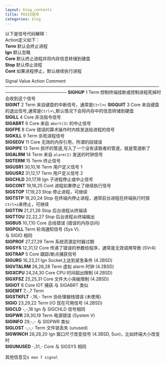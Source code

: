 ```yaml
---
layout: blog_contents
title: POSIX信号
categories: blog
---
```


以下是信号代码解释：  
Action定义如下：  
__Term__  默认会终止进程   
__Ign__   默认忽略   
__Core__  默认终止进程并将内存信息转储到硬盘  
__Stop__  默认停止进程  
__Cont__  如果进程停止，默认继续执行进程  

Signal     Value    Action   Comment
──────────────────────────────────────────────────────────────────────
__SIGHUP__        1      Term     控制终端挂断或控制进程死掉时会收到这个信号  
__SIGINT__        2      Term     来自键盘的中断信号，通常是`Ctrl+c`
__SIGQUIT__       3      Core     来自键盘的退出信号,通常是`Ctrl+\`,默认情况下会将内存中的信息转储到硬盘   
__SIGILL__        4      Core     非法指令信号  
__SIGABRT__       6      Core     来自 `abort(3)` 的中止信号  
__SIGFPE__        8      Core     错误的算术操作时内核发送给进程的信号  
__SIGKILL__       9      Term     杀死进程信号  
__SIGSEGV__      11      Core     无效的内存引用，所谓的段错误  
__SIGPIPE__      13      Term     损坏的管道,写入了一个没有读取者的管道，就是管道断了  
__SIGALRM__      14      Term     来自 `alarm(2)` 发送的时钟信号  
__SIGTERM__      15      Term     终止信号  
__SIGUSR1__   30,10,16   Term     用户定义信号 1  
__SIGUSR2__   31,12,17   Term     用户定义信号 2   
__SIGCHLD__   20,17,18   Ign      子进程停止或中止信号  
__SIGCONT__   19,18,25   Cont     进程如果停止了继续执行信号    
__SIGSTOP__   17,19,23   Stop     停止进程，可继续  
__SIGTSTP__   18,20,24   Stop     在终端内停止进程，通常前台进程在终端执行时按`Ctrl+z`来停止，可继续  
__SIGTTIN__   21,21,26   Stop     后台进程从终端读  
__SIGTTOU__   22,22,27   Stop     后台进程从终端输出  
__SIGBUS__    10,7,10    Core     总线错误 (错误的内存访问)  
__SIGPOLL__              Term     轮询通知信号 (Sys V).  
                              与 SIGIO 相同  
__SIGPROF__   27,27,29   Term     系统资源定时器过期  
__SIGSYS__    12,31,12    Core    传递了错误的参数给程序，通常是无效调用导致 (SVr4)  
__SIGTRAP__        5      Core    跟踪/断点捕获信号  
__SIGURG__    16,23,21    Ign     Socket上达到紧急条件 (4.2BSD)   
__SIGVTALRM__   26,26,28    Term    虚拟 alarm 时钟 (4.2BSD)  
__SIGXCPU__     24,24,30    Core    CPU 时间超出限制 (4.2BSD)  
__SIGXFSZ__     25,25,31    Core    文件大小突破限制 (4.2BSD)  
__SIGIOT__         6        Core    IOT 捕获.与 SIGABRT 类似  
__SIGEMT__       7,-,7      Term  
__SIGSTKFLT__    -,16,-     Term    协处理器栈错误 (未使用)  
__SIGIO__       23,29,22    Term    I/O 现在可用信号 (4.2BSD)  
__SIGCLD__       -,-,18     Ign     与 SIGCHLD 信号相同  
__SIGPWR__      29,30,19    Term    电源错误 (System V)  
__SIGINFO__      29,-,-             与 SIGPWR 类似  
__SIGLOST__      -,-,-      Term    文件锁丢失 (unused)  
__SIGWINCH__    28,28,20    Ign     窗口尺寸改变信号 (4.3BSD, Sun)，比如终端大小改变时  
__SIGUNUSED__    -,31,-     Core    与 SIGSYS 相同  

其他信息见`$ man 7 signal`